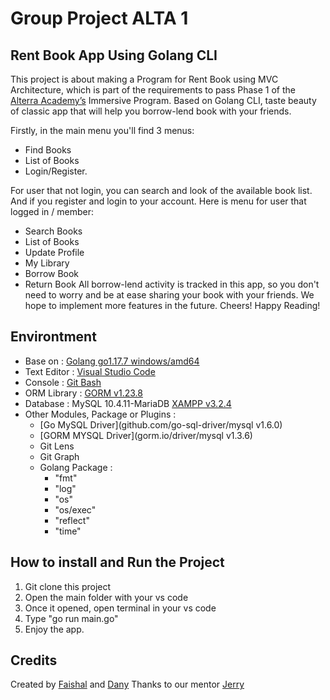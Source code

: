 # Group Project ALTA 1

## Rent Book App Using Golang CLI

This project is about making a Program for Rent Book using MVC Architecture, which is part of the requirements to pass Phase 1 of the [Alterra Academy’s](https://academy.alterra.id/) Immersive Program. Based on Golang CLI, taste beauty of classic app that will help you borrow-lend book with your friends.

Firstly, in the main menu you'll find 3 menus:

- Find Books
- List of Books
- Login/Register.

For user that not login, you can search and look of the available book list. And if you register and login to your account. Here is menu for user that logged in / member:

- Search Books
- List of Books
- Update Profile
- My Library
- Borrow Book
- Return Book
  All borrow-lend activity is tracked in this app, so you don't need to worry and be at ease sharing your book with your friends.
  We hope to implement more features in the future.
  Cheers! Happy Reading!

## Environtment

- Base on : [Golang go1.17.7 windows/amd64](https://go.dev/)
- Text Editor : [Visual Studio Code](https://code.visualstudio.com/)
- Console : [Git Bash](https://git-scm.com/download/win)
- ORM Library : [GORM v1.23.8](https://gorm.io/gorm)
- Database : MySQL 10.4.11-MariaDB [XAMPP v3.2.4](https://www.apachefriends.org/download.html)
- Other Modules, Package or Plugins :
  - [Go MySQL Driver](github.com/go-sql-driver/mysql v1.6.0)
  - [GORM MYSQL Driver](gorm.io/driver/mysql v1.3.6)
  - Git Lens
  - Git Graph
  - Golang Package :
    - "fmt"
    - "log"
    - "os"
    - "os/exec"
    - "reflect"
    - "time"

## How to install and Run the Project

1.  Git clone this project
2.  Open the main folder with your vs code
3.  Once it opened, open terminal in your vs code
4.  Type "go run main.go"
5.  Enjoy the app.

## Credits

Created by [Faishal](https://github.com/mfaishal882) and [Dany](https://github.com/mdanys/)
Thanks to our mentor [Jerry](https://github.com/jackthepanda96)
